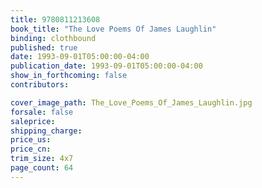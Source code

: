 ```yaml
---
title: 9780811213608
book_title: "The Love Poems Of James Laughlin"
binding: clothbound
published: true
date: 1993-09-01T05:00:00-04:00
publication_date: 1993-09-01T05:00:00-04:00
show_in_forthcoming: false
contributors:

cover_image_path: The_Love_Poems_Of_James_Laughlin.jpg
forsale: false
saleprice:
shipping_charge:
price_us:
price_cn:
trim_size: 4x7
page_count: 64
---
```


